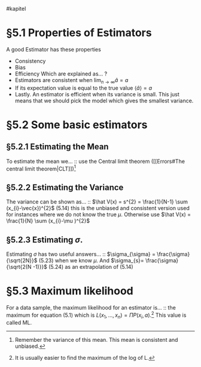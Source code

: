 #kapitel 
# §5.1 Properties of Estimators
A good Estimator has these properties
- Consistency
- Bias
- Efficiency
Which are explained as...
?
- Estimators are consistent when $\lim_{n \to \infty} â = a$
- If its expectation value is equal to the true value $\langle â \rangle = a$
- Lastly. An estimator is efficient when its variance is small. This just means that we should pick the model which gives the smallest variance.
# §5.2 Some basic estimators
## §5.2.1 Estimating the Mean
To estimate the mean we... :: use the Central limit theorem ([[Errors#The central limit theorem|CLT]])[^1]

## §5.2.2 Estimating the Variance
The variance can be shown as... :: $\hat V(x) = s^{2} = \frac{1}{N-1} \sum (x_{i}-\vec{x})^{2}$ (5.14) this is the unbiased and consistent version used for instances where we do not know the true $\mu$. Otherwise use $\hat V(x) = \frac{1}{N} \sum (x_{i}-\mu )^{2}$  

## §5.2.3 Estimating $\sigma$.
Estimating $\sigma$ has two useful answers... :: $\sigma_{\sigma} = \frac{\sigma}{\sqrt{2N}}$ (5.23) when we know $\mu$. And $\sigma_{s}= \frac{\sigma}{\sqrt{2(N -1)}}$ (5.24) as an extrapolation of (5.14)

# §5.3 Maximum likelihood
For a data sample, the maximum likelihood for an estimator is... :: the maximum for equation (5.1) which is $L(x_{1},...,x_{n}) = \Pi P(x_{i}, a)$.[^2] This value is called ML.
<!--SR:!2023-03-04,4,270-->



[^1]: Remember the variance of this mean. This mean is consistent and unbiased.
[^2]: It is usually easier to find the maximum of the log of L.